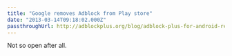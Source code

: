 ```yaml
---
title: "Google removes Adblock from Play store"
date: "2013-03-14T09:18:02.000Z"
passthroughUrl: http://adblockplus.org/blog/adblock-plus-for-android-removed-from-google-play-store
---
```


Not so open after all.